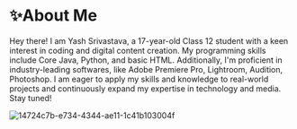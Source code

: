 # ✨About Me
Hey there! I am Yash Srivastava, a 17-year-old Class 12 student with a keen interest in coding and digital content creation. My programming skills include Core Java, Python, and basic HTML. 
Additionally, I'm proficient in industry-leading softwares, like Adobe Premiere Pro, Lightroom, Audition, Photoshop.
I am eager to apply my skills and knowledge to real-world projects and continuously expand my expertise in technology and media. Stay tuned!

![14724c7b-e734-4344-ae11-1c41b103004f](https://github.com/user-attachments/assets/dac33b3f-5455-4d21-a9ca-7823940063e4)


